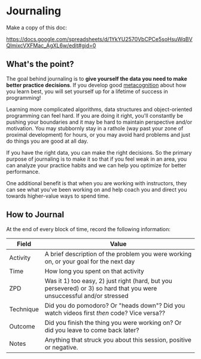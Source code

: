 # Journaling

Make a copy of this doc:

https://docs.google.com/spreadsheets/d/1YkYU2570VbCPCe5soHsuWqBVQlmixcVXFMac_AgXL6w/edit#gid=0

## What's the point?

The goal behind journaling is to **give yourself the data you need to make better practice decisions**.  If you develop good [metacognition](https://quickleft.com/blog/learn-best-developer/) about how you learn best, you will set yourself up for a lifetime of success in programming!

Learning more complicated algorithms, data structures and object-oriented programming can feel hard.  If you are doing it right, you'll constantly be pushing your boundaries and it may be hard to maintain perspective and/or motivation.  You may stubbornly stay in a rathole (way past your zone of proximal development) for hours, or you may avoid hard problems and just do things you are good at all day.

If you have the right data, you can make the right decisions. So the primary purpose of journaling is to make it so that if you feel weak in an area, you can analyze your practice habits and we can help you optimize for better performance.

One additional benefit is that when you are working with instructors, they can see what you've been working on and help coach you and direct you towards higher-value ways to spend time.

## How to Journal

At the end of every block of time, record the following information:

Field | Value
------|------
Activity | A brief description of the problem you were working on, or your goal for the next day
Time | How long you spent on that activity
ZPD | Was it 1) too easy, 2) just right (hard, but you persevered) or 3) so hard that you were unsuccessful and/or stressed
Technique | Did you do pomodoro?  Or "heads down"?  Did you watch videos first _then_ code?  Vice versa??
Outcome | Did you finish the thing you were working on?  Or did you leave to come back later?
Notes | Anything that struck you about this session, positive or negative.
